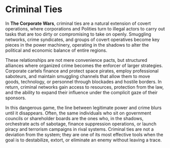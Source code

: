 # Criminal Ties

In **The Corporate Wars**, criminal ties are a natural extension of covert operations, where corporations and Polities turn to illegal actors to carry out tasks that are too dirty or compromising to take on openly. Smuggling networks, crime syndicates, and groups of covert operatives become key pieces in the power machinery, operating in the shadows to alter the political and economic balance of entire regions.

These relationships are not mere convenience pacts, but structured alliances where organized crime becomes the enforcer of larger strategies. Corporate cartels finance and protect space pirates, employ professional saboteurs, and maintain smuggling channels that allow them to move goods, technology, or personnel through blockades and hostile borders. In return, criminal networks gain access to resources, protection from the law, and the ability to expand their influence under the complicit gaze of their sponsors.

In this dangerous game, the line between legitimate power and crime blurs until it disappears. Often, the same individuals who sit on government councils or shareholder boards are the ones who, in the shadows, orchestrate acts of sabotage, finance suppression operations, or launch piracy and terrorism campaigns in rival systems. Criminal ties are not a deviation from the system; they are one of its most effective tools when the goal is to destabilize, extort, or eliminate an enemy without leaving a trace.
